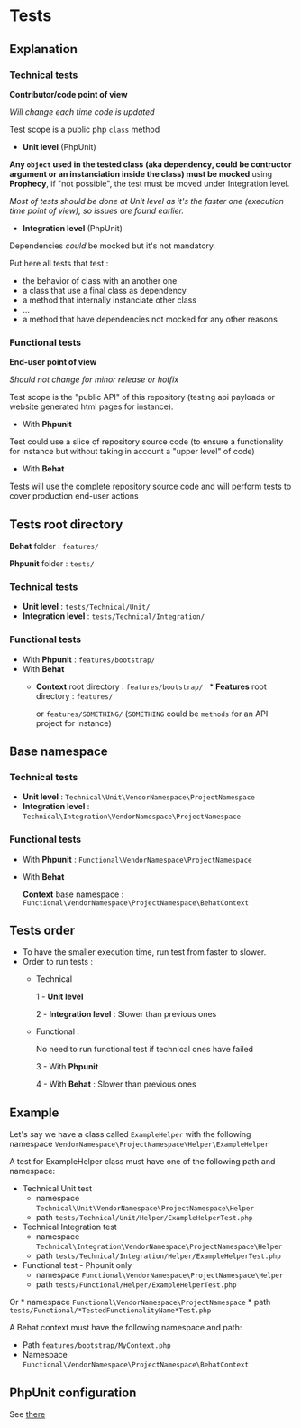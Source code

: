 # Tests

## Explanation
### Technical tests
**Contributor/code point of view**

*Will change each time code is updated*

Test scope is a public php `class` method

 * **Unit level** (PhpUnit)

**Any `object` used in the tested class (aka dependency, could be contructor argument or an instanciation inside the class) must be mocked** using **Prophecy**, if "not possible", the test must be moved under Integration level. 

*Most of tests should be done at Unit level as it's the faster one (execution time point of view), so issues are found earlier.*

 * **Integration level** (PhpUnit)

Dependencies *could* be mocked but it's not mandatory.

Put here all tests that test :

 * the behavior of class with an another one
 * a class that use a final class as dependency
 * a method that internally instanciate other class
 * ...
 * a method that have dependencies not mocked for any other reasons

### Functional tests
**End-user point of view**

*Should not change for minor release or hotfix*

Test scope is the "public API" of this repository (testing api payloads or website generated html pages for instance).

 * With **Phpunit**

Test could use a slice of repository source code (to ensure a functionality for instance but without taking in account a "upper level" of code)

 * With **Behat**

Tests will use the complete repository source code and will perform tests to cover production end-user actions

## Tests root directory
**Behat** folder : `features/`

**Phpunit** folder : `tests/`

### Technical tests
 * **Unit level** : `tests/Technical/Unit/`
 * **Integration level** : `tests/Technical/Integration/`

### Functional tests
 * With **Phpunit** : `features/bootstrap/`
 * With **Behat**
   * **Context** root directory : `features/bootstrap/`
   * **Features** root directory : `features/` 
     
     or `features/SOMETHING/` (`SOMETHING` could be `methods` for an API project for instance)
   
## Base namespace
### Technical tests
 * **Unit level** : `Technical\Unit\VendorNamespace\ProjectNamespace`
 * **Integration level** : `Technical\Integration\VendorNamespace\ProjectNamespace`

### Functional tests
 * With **Phpunit** : `Functional\VendorNamespace\ProjectNamespace`
 * With **Behat**

   **Context** base namespace : `Functional\VendorNamespace\ProjectNamespace\BehatContext`
   
## Tests order
 * To have the smaller execution time, run test from faster to slower.
 * Order to run tests : 
   * Technical 
      
     1 - **Unit level** 

     2 -  **Integration level** : Slower than previous ones
   * Functional : 
   
     No need to run functional test if technical ones have failed
      
     3 - With **Phpunit**

     4 - With **Behat** : Slower than previous ones

## Example
Let's say we have a class called `ExampleHelper` with the following namespace `VendorNamespace\ProjectNamespace\Helper\ExampleHelper`

A test for ExampleHelper class must have one of the following path and namespace:

 * Technical Unit test
    * namespace `Technical\Unit\VendorNamespace\ProjectNamespace\Helper`
    * path `tests/Technical/Unit/Helper/ExampleHelperTest.php`
 * Technical Integration test
    * namespace `Technical\Integration\VendorNamespace\ProjectNamespace\Helper`
    * path `tests/Technical/Integration/Helper/ExampleHelperTest.php`
 * Functional test - Phpunit only
    * namespace `Functional\VendorNamespace\ProjectNamespace\Helper`
    * path `tests/Functional/Helper/ExampleHelperTest.php`
 
 Or
    * namespace `Functional\VendorNamespace\ProjectNamespace`
    * path `tests/Functional/*TestedFunctionalityName*Test.php`


A Behat context must have the following namespace and path:
 * Path `features/bootstrap/MyContext.php`
 * Namespace `Functional\VendorNamespace\ProjectNamespace\BehatContext`
 
## PhpUnit configuration
See [there](./Tests/Phpunit_configuration.md)
